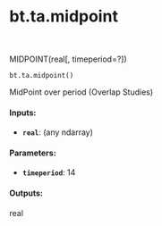 <div itemscope itemtype="http://developers.google.com/ReferenceObject">
<meta itemprop="name" content="bt.ta.midpoint" />
<meta itemprop="path" content="Stable" />
</div>

# bt.ta.midpoint

<!-- Insert buttons and diff -->

<table class="tfo-notebook-buttons tfo-api nocontent" align="left">

</table>



MIDPOINT(real[, timeperiod=?])

<pre class="devsite-click-to-copy prettyprint lang-py tfo-signature-link">
<code>bt.ta.midpoint()
</code></pre>



<!-- Placeholder for "Used in" -->

MidPoint over period (Overlap Studies)

#### Inputs:


* <b>`real`</b>: (any ndarray)


#### Parameters:


* <b>`timeperiod`</b>: 14


#### Outputs:

real
